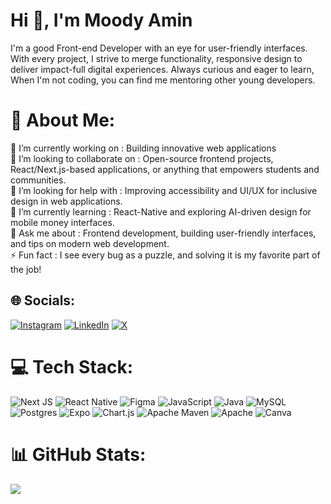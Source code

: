 <h1>Hi 👋, I'm Moody Amin</h1>
I'm a good Front-end Developer with an eye for user-friendly interfaces. With every project, I strive to merge functionality, responsive design to deliver impact-full digital experiences. Always curious and eager to learn, When I'm not coding, you can find me mentoring other young developers.

# 💫 About Me:
🔭 I’m currently working on : Building innovative web applications<br>👯 I’m looking to collaborate on : Open-source frontend projects, React/Next.js-based applications, or anything that empowers students and communities.<br>🤝 I’m looking for help with : Improving accessibility and UI/UX for inclusive design in web applications.<br>🌱 I’m currently learning : React-Native and exploring AI-driven design for mobile money interfaces.<br>💬 Ask me about : Frontend development, building user-friendly interfaces, and tips on modern web development.<br>⚡ Fun fact : I see every bug as a puzzle, and solving it is my favorite part of the job!


## 🌐 Socials:
[![Instagram](https://img.shields.io/badge/Instagram-%23E4405F.svg?logo=Instagram&logoColor=white)](https://instagram.com/he.ismoody) [![LinkedIn](https://img.shields.io/badge/LinkedIn-%230077B5.svg?logo=linkedin&logoColor=white)](https://linkedin.com/in/moody-mshana) [![X](https://img.shields.io/badge/X-black.svg?logo=X&logoColor=white)](https://x.com/heismoody) 

# 💻 Tech Stack:
![Next JS](https://img.shields.io/badge/Next-black?style=for-the-badge&logo=next.js&logoColor=white) ![React Native](https://img.shields.io/badge/react_native-%2320232a.svg?style=for-the-badge&logo=react&logoColor=%2361DAFB) ![Figma](https://img.shields.io/badge/figma-%23F24E1E.svg?style=for-the-badge&logo=figma&logoColor=white) ![JavaScript](https://img.shields.io/badge/javascript-%23323330.svg?style=for-the-badge&logo=javascript&logoColor=%23F7DF1E) ![Java](https://img.shields.io/badge/java-%23ED8B00.svg?style=for-the-badge&logo=openjdk&logoColor=white) ![MySQL](https://img.shields.io/badge/mysql-4479A1.svg?style=for-the-badge&logo=mysql&logoColor=white) ![Postgres](https://img.shields.io/badge/postgres-%23316192.svg?style=for-the-badge&logo=postgresql&logoColor=white) ![Expo](https://img.shields.io/badge/expo-1C1E24?style=for-the-badge&logo=expo&logoColor=#D04A37) ![Chart.js](https://img.shields.io/badge/chart.js-F5788D.svg?style=for-the-badge&logo=chart.js&logoColor=white) ![Apache Maven](https://img.shields.io/badge/Apache%20Maven-C71A36?style=for-the-badge&logo=Apache%20Maven&logoColor=white) ![Apache](https://img.shields.io/badge/apache-%23D42029.svg?style=for-the-badge&logo=apache&logoColor=white) ![Canva](https://img.shields.io/badge/Canva-%2300C4CC.svg?style=for-the-badge&logo=Canva&logoColor=white)
# 📊 GitHub Stats:
![](https://github-readme-stats.vercel.app/api/top-langs/?username=heismoody&theme=gruvbox&hide_border=true&include_all_commits=true&count_private=true&layout=compact)

<!-- Proudly created with GPRM ( https://gprm.itsvg.in ) -->
